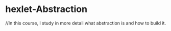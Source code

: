# hexlet-Abstraction

//In this course, I study in more detail what abstraction is and how to build it.
